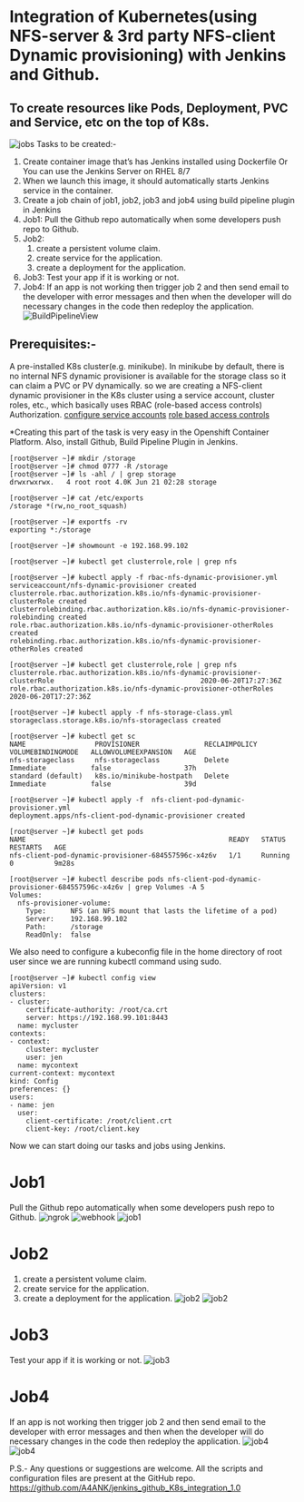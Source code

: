 # Integration of Kubernetes(using NFS-server & 3rd party NFS-client Dynamic provisioning) with Jenkins and Github.
## To create resources like Pods, Deployment, PVC and Service, etc on the top of K8s.
![jobs](images/jobs.png)
Tasks to be created:-
1. Create container image that’s has Jenkins installed using Dockerfile Or You can use the Jenkins Server on RHEL 8/7
2. When we launch this image, it should automatically starts Jenkins service in the container.
3. Create a job chain of job1, job2, job3 and job4 using build pipeline plugin in Jenkins
4. Job1: Pull the Github repo automatically when some developers push repo to Github.
5. Job2:
   1. create a persistent volume claim.
   2. create service for the application.
   3. create a deployment for the application.
6. Job3: Test your app if it is working or not.
7. Job4: If an app is not working then trigger job 2 and then send email to the developer with error messages and then when the developer will do necessary changes in the code then redeploy the application.
![BuildPipelineView](images/view.png)

## Prerequisites:- 
A pre-installed K8s cluster(e.g. minikube). In minikube by default, there is no internal NFS dynamic provisioner is available for the storage class so it can claim a PVC or PV dynamically. so we are creating a NFS-client dynamic provisioner in the K8s cluster using a service account, cluster roles, etc., which basically uses RBAC (role-based access controls) Authorization.
[configure service accounts](https://kubernetes.io/docs/tasks/configure-pod-container/configure-service-account/)
[role based access controls](https://kubernetes.io/docs/reference/access-authn-authz/rbac/)

*Creating this part of the task is very easy in the Openshift Container Platform.
Also, install Github, Build Pipeline Plugin in Jenkins.

```
[root@server ~]# mkdir /storage
[root@server ~]# chmod 0777 -R /storage
[root@server ~]# ls -ahl / | grep storage
drwxrwxrwx.   4 root root 4.0K Jun 21 02:28 storage

[root@server ~]# cat /etc/exports
/storage *(rw,no_root_squash)

[root@server ~]# exportfs -rv
exporting *:/storage

[root@server ~]# showmount -e 192.168.99.102

[root@server ~]# kubectl get clusterrole,role | grep nfs 

[root@server ~]# kubectl apply -f rbac-nfs-dynamic-provisioner.yml
serviceaccount/nfs-dynamic-provisioner created
clusterrole.rbac.authorization.k8s.io/nfs-dynamic-provisioner-clusterRole created
clusterrolebinding.rbac.authorization.k8s.io/nfs-dynamic-provisioner-rolebinding created
role.rbac.authorization.k8s.io/nfs-dynamic-provisioner-otherRoles created
rolebinding.rbac.authorization.k8s.io/nfs-dynamic-provisioner-otherRoles created

[root@server ~]# kubectl get clusterrole,role | grep nfs
clusterrole.rbac.authorization.k8s.io/nfs-dynamic-provisioner-clusterRole                                    2020-06-20T17:27:36Z
role.rbac.authorization.k8s.io/nfs-dynamic-provisioner-otherRoles   2020-06-20T17:27:36Z

[root@server ~]# kubectl apply -f nfs-storage-class.yml
storageclass.storage.k8s.io/nfs-storageclass created

[root@server ~]# kubectl get sc
NAME                 PROVISIONER                RECLAIMPOLICY   VOLUMEBINDINGMODE   ALLOWVOLUMEEXPANSION   AGE
nfs-storageclass     nfs-storageclass           Delete          Immediate           false                  37h
standard (default)   k8s.io/minikube-hostpath   Delete          Immediate           false                  39d

[root@server ~]# kubectl apply -f  nfs-client-pod-dynamic-provisioner.yml
deployment.apps/nfs-client-pod-dynamic-provisioner created

[root@server ~]# kubectl get pods
NAME                                                  READY   STATUS    RESTARTS   AGE
nfs-client-pod-dynamic-provisioner-684557596c-x4z6v   1/1     Running   0          9m28s

[root@server ~]# kubectl describe pods nfs-client-pod-dynamic-provisioner-684557596c-x4z6v | grep Volumes -A 5
Volumes:
  nfs-provisioner-volume:
    Type:      NFS (an NFS mount that lasts the lifetime of a pod)
    Server:    192.168.99.102
    Path:      /storage
    ReadOnly:  false
```

We also need to configure a kubeconfig file in the home directory of root user since we are running kubectl command using sudo.

```
[root@server ~]# kubectl config view
apiVersion: v1
clusters:
- cluster:
    certificate-authority: /root/ca.crt
    server: https://192.168.99.101:8443
  name: mycluster
contexts:
- context:
    cluster: mycluster
    user: jen
  name: mycontext
current-context: mycontext
kind: Config
preferences: {}
users:
- name: jen
  user:
    client-certificate: /root/client.crt
    client-key: /root/client.key
```

Now we can start doing our tasks and jobs using Jenkins.
# Job1
Pull the Github repo automatically when some developers push repo to Github.
![ngrok](images/ngrok.png)
![webhook](images/webhook.png)
![job1](images/job1.png)

# Job2
   1. create a persistent volume claim.
   2. create service for the application.
   3. create a deployment for the application.
![job2](images/job2.1.png)
![job2](images/job2.2.png)

# Job3
Test your app if it is working or not.
![job3](images/job3.png)

# Job4
If an app is not working then trigger job 2 and then send email to the developer with error messages and then when the developer will do necessary changes in the code then redeploy the application.
![job4](images/job4.1.png)
![job4](images/job4.2.png)


P.S.- Any questions or suggestions are welcome.
All the scripts and configuration files are present at the GitHub repo.
https://github.com/A4ANK/jenkins_github_K8s_integration_1.0

  
